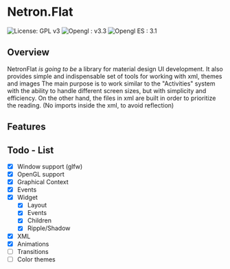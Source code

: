 # Netron.Flat
![License: GPL v3](https://img.shields.io/badge/License-GPL%20v3-blue.svg)
![Opengl : v3.3](https://img.shields.io/badge/opengl-3.3-yellow.svg)
![Opengl ES : 3.1](https://img.shields.io/badge/opengl%20ES-3.1-red.svg)

## Overview
NetronFlat *is going to be* a library for material design UI development. It also provides simple and indispensable set of tools for working with xml, themes and images
The main purpose is to work similar to the "Activities" system with the ability to handle different screen sizes, but with simplicity and efficiency. On the other hand, the files in xml are built in order to prioritize the reading. (No imports inside the xml, to avoid reflection)

## Features


## Todo - List
 - [x] Window support (glfw)
 - [x] OpenGL support
 - [x] Graphical Context
 - [x] Events
 - [x] Widget
   - [x] Layout
   - [x] Events
   - [x] Children
   - [x] Ripple/Shadow
 - [x] XML
 - [x] Animations
 - [ ] Transitions
 - [ ] Color themes

